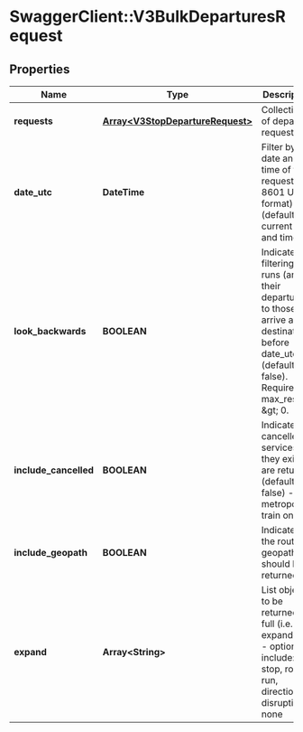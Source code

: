 # SwaggerClient::V3BulkDeparturesRequest

## Properties
Name | Type | Description | Notes
------------ | ------------- | ------------- | -------------
**requests** | [**Array&lt;V3StopDepartureRequest&gt;**](V3StopDepartureRequest.md) | Collection of departure requests | 
**date_utc** | **DateTime** | Filter by the date and time of the request (ISO 8601 UTC format) (default &#x3D; current date and time) | [optional] 
**look_backwards** | **BOOLEAN** | Indicates if filtering runs (and their departures) to those that arrive at destination before date_utc (default &#x3D; false). Requires max_results &amp;gt; 0. | [optional] 
**include_cancelled** | **BOOLEAN** | Indicates if cancelled services (if they exist) are returned (default &#x3D; false) - metropolitan train only | [optional] 
**include_geopath** | **BOOLEAN** | Indicates if the route geopath should be returned | [optional] 
**expand** | **Array&lt;String&gt;** | List objects to be returned in full (i.e. expanded) - options include: all, stop, route, run, direction, disruption, none | [optional] 

